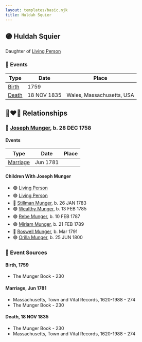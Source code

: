 ```yaml
---
layout: templates/basic.njk
title: Huldah Squier
---
```

## 🟣 Huldah Squier

Daughter of [Living Person](/people/3/35783343)

### 📆 Events

Type | Date | Place
------ | ------ | ------
[Birth](#event-2d3c1f7b-a366-4044-98af-bc6d5c0f72af) | 1759 |
[Death](#event-f6c0b97e-d5f1-4126-97c9-7f625348b633) | 18 NOV 1835 | Wales, Massachusetts, USA

## 👩‍❤️‍👨 Relationships

### 🔵 [Joseph Munger](/people/4/48832802), b. 28 DEC 1758

#### Events

Type | Date | Place
------ | ------ | ------
[Marriage](#event-15e698d0-2bcc-4640-813b-13bbad2586b0) | Jun 1781 |
#### Children With Joseph Munger
* 🟣 [Living Person](/people/9/92752548)
* 🟣 [Living Person](/people/5/57250648)
* 🔵 [Stillman Munger](/people/5/55728126), b. 26 JAN 1783
* 🟣 [Wealthy Munger](/people/3/31830663), b. 13 FEB 1785
* 🟣 [Rebe Munger](/people/3/39304822), b. 10 FEB 1787
* 🟣 [Miriam Munger](/people/1/13266841), b. 21 FEB 1789
* 🔵 [Roswell Munger](/people/2/21686617), b. Mar 1791
* 🟣 [Orilla Munger](/people/6/60133360), b. 25 JUN 1800
### 📰 Event Sources

#### <a id="event-2d3c1f7b-a366-4044-98af-bc6d5c0f72af"></a> Birth, 1759
* The Munger Book  - 230

#### <a id="event-15e698d0-2bcc-4640-813b-13bbad2586b0"></a> Marriage, Jun 1781
* Massachusetts, Town and Vital Records, 1620-1988  - 274
* The Munger Book  - 230
#### <a id="event-f6c0b97e-d5f1-4126-97c9-7f625348b633"></a> Death, 18 NOV 1835
* The Munger Book  - 230
* Massachusetts, Town and Vital Records, 1620-1988  - 274
